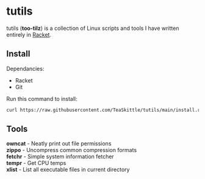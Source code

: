 # tutils

tutils (**too-tilz**) is a collection of Linux scripts and tools I have written entirely in [Racket](https://racket-lang.org/). 

## Install

Dependancies:  

+ Racket  
+ Git

Run this command to install:  

```bash
curl https://raw.githubusercontent.com/TeaSkittle/tutils/main/install.rkt | racket
```

## Tools

**owncat** - Neatly print out file permissions  
**zippo** - Uncompress common compression formats  
**fetchr** - Simple system information fetcher  
**tempr** - Get CPU temps  
**xlist** - List all executable files in current directory  
